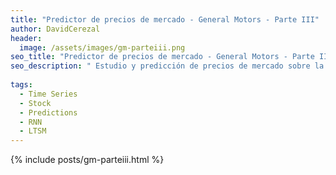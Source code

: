 ```yaml
---
title: "Predictor de precios de mercado - General Motors - Parte III"
author: DavidCerezal
header:
  image: /assets/images/gm-parteiii.png
seo_title: "Predictor de precios de mercado - General Motors - Parte III"
seo_description: " Estudio y predicción de precios de mercado sobre la compañía General Motors - Parte III: Modelos de secuenciales"
  
tags: 
  - Time Series
  - Stock
  - Predictions
  - RNN
  - LTSM
---
```

{% include posts/gm-parteiii.html %}